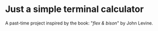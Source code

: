 # Just a simple terminal calculator
A past-time project inspired by the book: "*flex & bison*" by John Levine.
